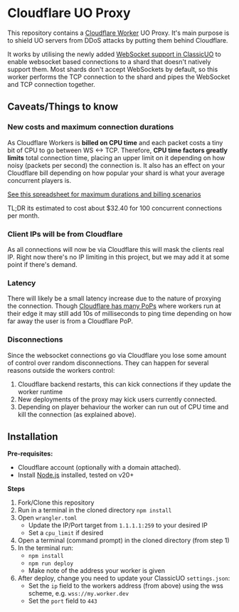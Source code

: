 # Cloudflare UO Proxy

This repository contains a [Cloudflare Worker](https://developers.cloudflare.com/workers/) UO Proxy.
It's main purpose is to shield UO servers from DDoS attacks by putting them behind Cloudflare.

It works by utilising the newly added [WebSocket support in ClassicUO](https://github.com/ClassicUO/ClassicUO/pull/1707)
to enable websocket based connections to a shard that doesn't natively support them.
Most shards don't accept WebSockets by default, so this worker performs the TCP connection to the shard and pipes the
WebSocket and TCP connection together.

## Caveats/Things to know

### New costs and maximum connection durations

As Cloudflare Workers is **billed on CPU time** and each packet costs a tiny bit of CPU to go between WS <-> TCP.
Therefore, **CPU time factors greatly limits** total connection time, placing an upper limit on it depending on how
noisy (packets per second) the connection is.
It also has an effect on your Cloudflare bill depending on how popular your shard is what your average concurrent
players is.

[See this spreadsheet for maximum durations and billing scenarios](https://docs.google.com/spreadsheets/d/14xaufq10_TaejvD5l_VBwiWWcTfHt3d_sVz7bugTwgo/edit?gid=0#gid=0)

TL;DR its estimated to cost about $32.40 for 100 concurrent connections per month.

### Client IPs will be from Cloudflare

As all connections will now be via Cloudflare this will mask the clients real IP. Right now there's no IP limiting in
this project, but we may add it at some point if there's demand.

### Latency

There will likely be a small latency increase due to the nature of proxying the connection. Though [Cloudflare has many
PoPs](https://www.cloudflare.com/en-au/network/) where workers run at their edge it may still add 10s of milliseconds to ping time depending on how far away the user
is from a Cloudflare PoP.

### Disconnections

Since the websocket connections go via Cloudflare you lose some amount of control over random disconnections. They can
happen for several reasons outside the workers control:

1. Cloudflare backend restarts, this can kick connections if they update the worker runtime
2. New deployments of the proxy may kick users currently connected.
3. Depending on player behaviour the worker can run out of CPU time and kill the connection (as explained above).

## Installation

**Pre-requisites:**

- Cloudflare account (optionally with a domain attached).
- Install [Node.js](https://nodejs.org/en/download) installed, tested on v20+

**Steps**

1. Fork/Clone this repository
2. Run in a terminal in the cloned directory `npm install`
3. Open `wrangler.toml`
    - Update the IP/Port target from `1.1.1.1:259` to your desired IP
    - Set a `cpu_limit` if desired
4. Open a terminal (command prompt) in the cloned directory (from step 1)
5. In the terminal run:
    - `npm install`
    - `npm run deploy`
    - Make note of the address your worker is given
6. After deploy, change you need to update your ClassicUO `settings.json`:
    - Set the `ip` field to the workers address (from above)  using the wss scheme, e.g. `wss://my.worker.dev`
    - Set the `port` field to `443`

